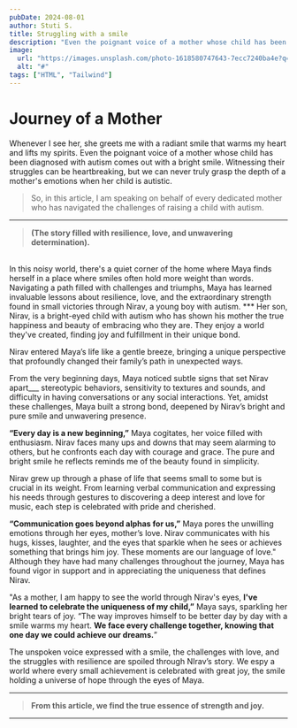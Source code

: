 ```yaml
---
pubDate: 2024-08-01
author: Stuti S.
title: Struggling with a smile
description: "Even the poignant voice of a mother whose child has been diagnosed with autism comes out with a bright smile."
image:
  url: "https://images.unsplash.com/photo-1618580747643-7ecc7240ba4e?q=80&w=2787&auto=format&fit=crop&ixlib=rb-4.0.3&ixid=M3wxMjA3fDB8MHxwaG90by1wYWdlfHx8fGVufDB8fHx8fA%3D%3D"
  alt: "#"
tags: ["HTML", "Tailwind"]
---
```



# Journey of a Mother 

Whenever I see her, she greets me with a radiant smile that warms my heart and lifts my spirits.
Even the poignant voice of a mother whose child has been diagnosed with autism comes out with a bright smile. 
Witnessing their struggles can be heartbreaking, but we can never truly grasp the depth of a mother's emotions when her child is autistic.
> So, in this article, I am speaking on behalf of every dedicated mother who has navigated the challenges of raising a child with autism. 
*** 
> **(The story filled with resilience, love, and unwavering determination).**
<br>
In this noisy world, there's a quiet corner of the home where Maya finds herself in a place where smiles often hold more weight than words. Navigating a path filled with challenges and triumphs, Maya has learned invaluable lessons about resilience, love, and the extraordinary strength found in small victories through Nirav, a young boy with autism. 
*** 
Her son, Nirav, is a bright-eyed child with autism who has shown his mother the true happiness and beauty of embracing who they are. They enjoy a world they've created, finding joy and fulfillment in their unique bond.

Nirav entered Maya’s life like a gentle breeze, bringing a unique perspective that profoundly changed their family’s path in unexpected ways.

From the very beginning days, Maya noticed subtle signs that set Nirav apart___ stereotypic behaviors, sensitivity to textures and sounds, and difficulty in having conversations or any social interactions. Yet, amidst these challenges, Maya built a strong bond, deepened by Nirav’s bright and pure smile and unwavering presence.

**“Every day is a new beginning,”** Maya cogitates, her voice filled with enthusiasm. Nirav faces many ups and downs that may seem alarming to others, but he confronts each day with courage and grace. The pure and bright smile he reflects reminds me of the beauty found in simplicity.

Nirav grew up through a phase of life that seems small to some but is crucial in its weight. From learning verbal communication and expressing his needs through gestures to discovering a deep interest and love for music, each step is celebrated with pride and cherished.

**“Communication goes beyond alphas for us,”** Maya pores the unwilling emotions through her eyes, mother’s love. Nirav communicates with his hugs, kisses, laughter, and the eyes that sparkle when he sees or achieves something that brings him joy. These moments are our language of love." Although they have had many challenges throughout the journey, Maya has found vigor in support and in appreciating the uniqueness that defines Nirav.   

"As a mother, I am happy to see the world through Nirav's eyes, **I've learned to celebrate the uniqueness of my child,”** Maya says, sparkling her bright tears of joy. “The way improves himself to be better day by day with a smile warms my heart. **We face every challenge together, knowing that one day we could achieve our dreams.**”

The unspoken voice expressed with a smile, the challenges with love, and the struggles with resilience are spoiled through NIrav’s story. We espy a world where every small achievement is celebrated with great joy, the smile holding a universe of hope through the eyes of Maya. 
*** 
> **From this article, we find the true essence of strength and joy.**
***
